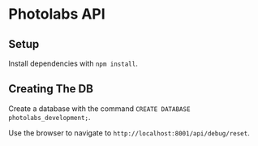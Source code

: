 # Photolabs API

## Setup

Install dependencies with `npm install`.

## Creating The DB

Create a database with the command `CREATE DATABASE photolabs_development;`.

Use the browser to navigate to `http://localhost:8001/api/debug/reset`.